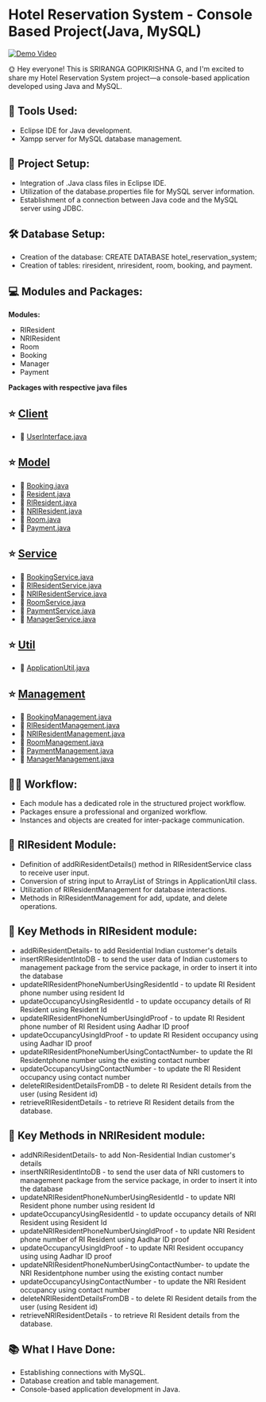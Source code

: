 # Hotel Reservation System - Console Based Project(Java, MySQL)
[![Demo Video](https://drive.google.com/uc?export=view&id=1g0yTQMPVdl2DmBFEMpYyUY_WZ34zeRdN)](https://www.youtube.com/watch?v=yD5qWD_x50M)



🌞 Hey everyone! This is SRIRANGA GOPIKRISHNA G, and I'm excited to share my Hotel Reservation System project—a console-based application developed using Java and MySQL.

## 🔧 Tools Used:

- Eclipse IDE for Java development.
- Xampp server for MySQL database management.

## 📁 Project Setup:

- Integration of .Java class files in Eclipse IDE.
- Utilization of the database.properties file for MySQL server information.
- Establishment of a connection between Java code and the MySQL server using JDBC.

## 🛠️ Database Setup:

- Creation of the database: CREATE DATABASE hotel_reservation_system;
- Creation of tables: riresident, nriresident, room, booking, and payment.

## 💻 Modules and Packages:

**Modules:**
- RIResident
- NRIResident
- Room
- Booking
- Manager
- Payment

**Packages with respective java files**
## ⭐ [Client](HotelReservationSystem/src/com/client)
  - 🔗 [UserInterface.java](HotelReservationSystem/src/com/client/UserInterface.java)
## ⭐ [Model](HotelReservationSystem/src/com/model)
  - 🔗 [Booking.java](HotelReservationSystem/src/com/model/Booking.java)
  - 🔗 [Resident.java](HotelReservationSystem/src/com/model/Resident.java)
  - 🔗 [RIResident.java](HotelReservationSystem/src/com/model/RIResident.java)
  - 🔗 [NRIResident.java](HotelReservationSystem/src/com/model/NRIResident.java)
  - 🔗 [Room.java](HotelReservationSystem/src/com/model/Room.java)
  - 🔗 [Payment.java](HotelReservationSystem/src/com/model/Payment.java)
## ⭐ [Service](HotelReservationSystem/src/com/service)
  - 🔗 [BookingService.java](HotelReservationSystem/src/com/service/BookingService.java)
  - 🔗 [RIResidentService.java](HotelReservationSystem/src/com/service/RIResidentService.java)
  - 🔗 [NRIResidentService.java](HotelReservationSystem/src/com/service/NRIResidentService.java)
  - 🔗 [RoomService.java](HotelReservationSystem/src/com/service/RoomService.java)
  - 🔗 [PaymentService.java](HotelReservationSystem/src/com/service/PaymentService.java)
  - 🔗 [ManagerService.java](HotelReservationSystem/src/com/service/ManagerService.java)
## ⭐ [Util](HotelReservationSystem/src/com/util)
  - 🔗 [ApplicationUtil.java](HotelReservationSystem/src/com/util/ApplicationUtil.java)
## ⭐ [Management](HotelReservationSystem/src/com/management)
  - 🔗 [BookingManagement.java](HotelReservationSystem/src/com/management/BookingManagement.java)
  - 🔗 [RIResidentManagement.java](HotelReservationSystem/src/com/management/RIResidentManagement.java)
  - 🔗 [NRIResidentManagement.java](HotelReservationSystem/src/com/management/NRIResidentManagement.java)
  - 🔗 [RoomManagement.java](HotelReservationSystem/src/com/management/RoomManagement.java)
  - 🔗 [PaymentManagement.java](HotelReservationSystem/src/com/management/PaymentManagement.java)
  - 🔗 [ManagerManagement.java](HotelReservationSystem/src/com/management/ManagerManagement.java)




## 👩‍💻 Workflow:

- Each module has a dedicated role in the structured project workflow.
- Packages ensure a professional and organized workflow.
- Instances and objects are created for inter-package communication.

## 🚀 RIResident Module:

- Definition of addRiResidentDetails() method in RIResidentService class to receive user input.
- Conversion of string input to ArrayList of Strings in ApplicationUtil class.
- Utilization of RIResidentManagement for database interactions.
- Methods in RIResidentManagement for add, update, and delete operations.

## 🔄 Key Methods in RIResident module:

- addRiResidentDetails- to add Residential Indian customer's details
- insertRIResidentIntoDB - to send the user data of Indian customers to management package from the service package, in order to insert it into the database
- updateRIResidentPhoneNumberUsingResidentId - to update RI Resident phone number using resident Id
- updateOccupancyUsingResidentId - to update occupancy details of RI Resident using Resident Id
- updateRIResidentPhoneNumberUsingIdProof - to update RI Resident phone number of RI Resident using Aadhar ID proof
- updateOccupancyUsingIdProof - to update RI Resident occupancy using using Aadhar ID proof
- updateRIResidentPhoneNumberUsingContactNumber- to update the RI Residentphone number using the existing contact number
- updateOccupancyUsingContactNumber -  to update the RI Resident occupancy using contact number
- deleteRIResidentDetailsFromDB - to delete RI Resident details from the user (using Resident id)
- retrieveRIResidentDetails - to retrieve  RI Resident details from the database.

## 🔄 Key Methods in NRIResident module:

- addNRiResidentDetails- to add Non-Residential Indian customer's details
- insertNRIResidentIntoDB - to send the user data of NRI customers to management package from the service package, in order to insert it into the database
- updateNRIResidentPhoneNumberUsingResidentId - to update NRI Resident phone number using resident Id
- updateOccupancyUsingResidentId - to update occupancy details of NRI Resident using Resident Id
- updateNRIResidentPhoneNumberUsingIdProof - to update NRI Resident phone number of RI Resident using Aadhar ID proof
- updateOccupancyUsingIdProof - to update NRI Resident occupancy using using Aadhar ID proof
- updateNRIResidentPhoneNumberUsingContactNumber- to update the NRI Residentphone number using the existing contact number
- updateOccupancyUsingContactNumber -  to update the NRI Resident occupancy using contact number
- deleteNRIResidentDetailsFromDB - to delete RI Resident details from the user (using Resident id)
- retrieveNRIResidentDetails - to retrieve  RI Resident details from the database.














## 📚 What I Have Done:

- Establishing connections with MySQL.
- Database creation and table management.
- Console-based application development in Java.

